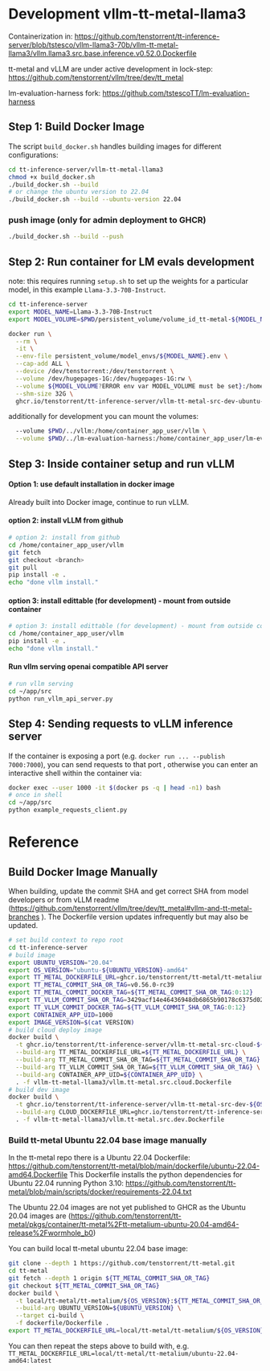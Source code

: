 # Development vllm-tt-metal-llama3

Containerization in: https://github.com/tenstorrent/tt-inference-server/blob/tstesco/vllm-llama3-70b/vllm-tt-metal-llama3/vllm.llama3.src.base.inference.v0.52.0.Dockerfile 

tt-metal and vLLM are under active development in lock-step: https://github.com/tenstorrent/vllm/tree/dev/tt_metal 

lm-evaluation-harness fork: https://github.com/tstescoTT/lm-evaluation-harness

## Step 1:  Build Docker Image

The script `build_docker.sh` handles building images for different configurations:

```bash
cd tt-inference-server/vllm-tt-metal-llama3
chmod +x build_docker.sh
./build_docker.sh --build
# or change the ubuntu version to 22.04
./build_docker.sh --build --ubuntu-version 22.04
```

### push image (only for admin deployment to GHCR)

```bash
./build_docker.sh --build --push
```

## Step 2: Run container for LM evals development

note: this requires running `setup.sh` to set up the weights for a particular model, in this example `Llama-3.3-70B-Instruct`.

```bash
cd tt-inference-server
export MODEL_NAME=Llama-3.3-70B-Instruct
export MODEL_VOLUME=$PWD/persistent_volume/volume_id_tt-metal-${MODEL_NAME}-v0.0.1/

docker run \
  --rm \
  -it \
  --env-file persistent_volume/model_envs/${MODEL_NAME}.env \
  --cap-add ALL \
  --device /dev/tenstorrent:/dev/tenstorrent \
  --volume /dev/hugepages-1G:/dev/hugepages-1G:rw \
  --volume ${MODEL_VOLUME?ERROR env var MODEL_VOLUME must be set}:/home/container_app_user/cache_root:rw \
  --shm-size 32G \
  ghcr.io/tenstorrent/tt-inference-server/vllm-tt-metal-src-dev-ubuntu-20.04-amd64:v0.0.4-{TT_METAL_COMMIT_DOCKER_TAG}-${TT_VLLM_COMMIT_DOCKER_TAG} bash
```

additionally for development you can mount the volumes:
```bash
  --volume $PWD/../vllm:/home/container_app_user/vllm \
  --volume $PWD/../lm-evaluation-harness:/home/container_app_user/lm-evaluation-harness \
```

## Step 3: Inside container setup and run vLLM

#### Option 1: use default installation in docker image

Already built into Docker image, continue to run vLLM.

#### option 2: install vLLM from github

```bash
# option 2: install from github
cd /home/container_app_user/vllm
git fetch
git checkout <branch>
git pull
pip install -e .
echo "done vllm install."
```

#### option 3: install edittable (for development) - mount from outside container

```bash
# option 3: install edittable (for development) - mount from outside container
cd /home/container_app_user/vllm
pip install -e .
echo "done vllm install."
```

#### Run vllm serving openai compatible API server

```bash
# run vllm serving
cd ~/app/src
python run_vllm_api_server.py
```

## Step 4: Sending requests to vLLM inference server

If the container is exposing a port (e.g. `docker run ... --publish 7000:7000`), you can send requests to that port , otherwise you can enter an interactive shell within the container via:
```bash
docker exec --user 1000 -it $(docker ps -q | head -n1) bash
# once in shell
cd ~/app/src
python example_requests_client.py 
```

# Reference

##  Build Docker Image Manually

When building, update the commit SHA and get correct SHA from model developers or from vLLM readme (https://github.com/tenstorrent/vllm/tree/dev/tt_metal#vllm-and-tt-metal-branches ). The Dockerfile version updates infrequently but may also be updated.
```bash
# set build context to repo root
cd tt-inference-server
# build image
export UBUNTU_VERSION="20.04"
export OS_VERSION="ubuntu-${UBUNTU_VERSION}-amd64"
export TT_METAL_DOCKERFILE_URL=ghcr.io/tenstorrent/tt-metal/tt-metalium-${OS_VERSION}-release:v0.55.0
export TT_METAL_COMMIT_SHA_OR_TAG=v0.56.0-rc39
export TT_METAL_COMMIT_DOCKER_TAG=${TT_METAL_COMMIT_SHA_OR_TAG:0:12}
export TT_VLLM_COMMIT_SHA_OR_TAG=3429acf14e46436948db6865b90178c6375d0217
export TT_VLLM_COMMIT_DOCKER_TAG=${TT_VLLM_COMMIT_SHA_OR_TAG:0:12}
export CONTAINER_APP_UID=1000
export IMAGE_VERSION=$(cat VERSION)
# build cloud deploy image
docker build \
  -t ghcr.io/tenstorrent/tt-inference-server/vllm-tt-metal-src-cloud-${OS_VERSION}:${IMAGE_VERSION}-${TT_METAL_COMMIT_DOCKER_TAG}-${TT_VLLM_COMMIT_DOCKER_TAG} \
  --build-arg TT_METAL_DOCKERFILE_URL=${TT_METAL_DOCKERFILE_URL} \
  --build-arg TT_METAL_COMMIT_SHA_OR_TAG=${TT_METAL_COMMIT_SHA_OR_TAG} \
  --build-arg TT_VLLM_COMMIT_SHA_OR_TAG=${TT_VLLM_COMMIT_SHA_OR_TAG} \
  --build-arg CONTAINER_APP_UID=${CONTAINER_APP_UID} \
  . -f vllm-tt-metal-llama3/vllm.tt-metal.src.cloud.Dockerfile
# build dev image
docker build \
  -t ghcr.io/tenstorrent/tt-inference-server/vllm-tt-metal-src-dev-${OS_VERSION}:${IMAGE_VERSION}-${TT_METAL_COMMIT_DOCKER_TAG}-${TT_VLLM_COMMIT_DOCKER_TAG} \
  --build-arg CLOUD_DOCKERFILE_URL=ghcr.io/tenstorrent/tt-inference-server/vllm-tt-metal-src-cloud-${OS_VERSION}:${IMAGE_VERSION}-${TT_METAL_COMMIT_DOCKER_TAG}-${TT_VLLM_COMMIT_DOCKER_TAG} \
  . -f vllm-tt-metal-llama3/vllm.tt-metal.src.dev.Dockerfile
```

### Build tt-metal Ubuntu 22.04 base image manually

In the tt-metal repo there is a Ubuntu 22.04 Dockerfile: https://github.com/tenstorrent/tt-metal/blob/main/dockerfile/ubuntu-22.04-amd64.Dockerfile
This Dockerfile installs the python dependencies for Ubuntu 22.04 running Python 3.10: https://github.com/tenstorrent/tt-metal/blob/main/scripts/docker/requirements-22.04.txt

The Ubuntu 22.04 images are not yet published to GHCR as the Ubuntu 20.04 images are (https://github.com/tenstorrent/tt-metal/pkgs/container/tt-metal%2Ftt-metalium-ubuntu-20.04-amd64-release%2Fwormhole_b0)

You can build local tt-metal ubuntu 22.04 base image:
```bash
git clone --depth 1 https://github.com/tenstorrent/tt-metal.git
cd tt-metal
git fetch --depth 1 origin ${TT_METAL_COMMIT_SHA_OR_TAG}
git checkout ${TT_METAL_COMMIT_SHA_OR_TAG}
docker build \
  -t local/tt-metal/tt-metalium/${OS_VERSION}:${TT_METAL_COMMIT_SHA_OR_TAG} \
  --build-arg UBUNTU_VERSION=${UBUNTU_VERSION} \
  --target ci-build \
  -f dockerfile/Dockerfile .
export TT_METAL_DOCKERFILE_URL=local/tt-metal/tt-metalium/${OS_VERSION}:${TT_METAL_COMMIT_SHA_OR_TAG}
```

You can then repeat the steps above to build with, e.g. `TT_METAL_DOCKERFILE_URL=local/tt-metal/tt-metalium/ubuntu-22.04-amd64:latest`

